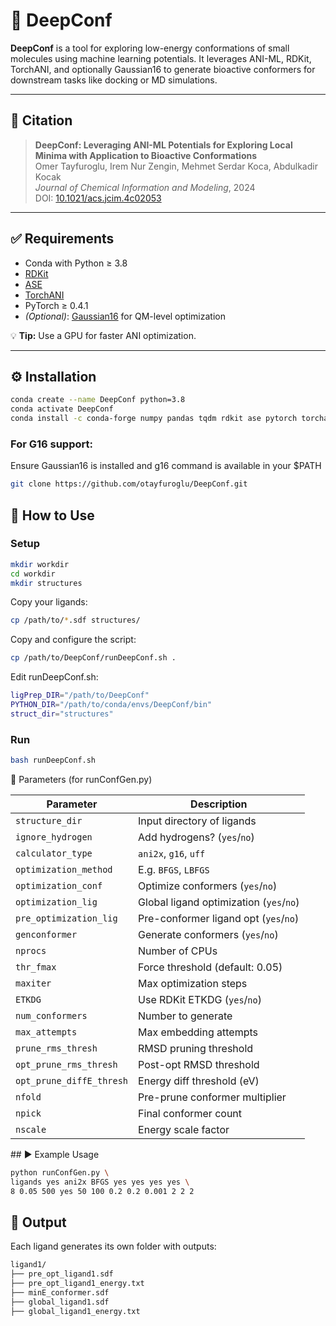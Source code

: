 # 🧠 DeepConf

**DeepConf** is a tool for exploring low-energy conformations of small molecules using machine learning potentials. It leverages ANI-ML, RDKit, TorchANI, and optionally Gaussian16 to generate bioactive conformers for downstream tasks like docking or MD simulations.

---

## 📘 Citation

> **DeepConf: Leveraging ANI-ML Potentials for Exploring Local Minima with Application to Bioactive Conformations**  
> Omer Tayfuroglu, Irem Nur Zengin, Mehmet Serdar Koca, Abdulkadir Kocak  
> *Journal of Chemical Information and Modeling*, 2024  
> DOI: [10.1021/acs.jcim.4c02053](https://doi.org/10.1021/acs.jcim.4c02053)

---

## ✅ Requirements

- Conda with Python ≥ 3.8
- [RDKit](https://www.rdkit.org/)
- [ASE](https://wiki.fysik.dtu.dk/ase/)
- [TorchANI](https://aiqm.github.io/torchani/)
- PyTorch ≥ 0.4.1  
- *(Optional)*: [Gaussian16](https://gaussian.com/g16/) for QM-level optimization

💡 **Tip:** Use a GPU for faster ANI optimization.

---

## ⚙️ Installation

```bash
conda create --name DeepConf python=3.8
conda activate DeepConf
conda install -c conda-forge numpy pandas tqdm rdkit ase pytorch torchani dftd3-python
```

### For G16 support:
Ensure Gaussian16 is installed and g16 command is available in your $PATH

```bash
git clone https://github.com/otayfuroglu/DeepConf.git
```

## 🚀 How to Use

### Setup

```bash
mkdir workdir
cd workdir
mkdir structures
```

Copy your ligands:

```bash
cp /path/to/*.sdf structures/
```

Copy and configure the script:

```bash
cp /path/to/DeepConf/runDeepConf.sh .
```

Edit runDeepConf.sh:

```bash
ligPrep_DIR="/path/to/DeepConf"
PYTHON_DIR="/path/to/conda/envs/DeepConf/bin"
struct_dir="structures"
```

### Run

```bash
bash runDeepConf.sh
```

🔧 Parameters (for runConfGen.py)

| Parameter                | Description                             |
| ------------------------ | --------------------------------------- |
| `structure_dir`          | Input directory of ligands              |
| `ignore_hydrogen`        | Add hydrogens? (`yes`/`no`)             |
| `calculator_type`        | `ani2x`, `g16`, `uff`                   |
| `optimization_method`    | E.g. `BFGS`, `LBFGS`                    |
| `optimization_conf`      | Optimize conformers (`yes`/`no`)        |
| `optimization_lig`       | Global ligand optimization (`yes`/`no`) |
| `pre_optimization_lig`   | Pre-conformer ligand opt (`yes`/`no`)   |
| `genconformer`           | Generate conformers (`yes`/`no`)        |
| `nprocs`                 | Number of CPUs                          |
| `thr_fmax`               | Force threshold (default: 0.05)         |
| `maxiter`                | Max optimization steps                  |
| `ETKDG`                  | Use RDKit ETKDG (`yes`/`no`)            |
| `num_conformers`         | Number to generate                      |
| `max_attempts`           | Max embedding attempts                  |
| `prune_rms_thresh`       | RMSD pruning threshold                  |
| `opt_prune_rms_thresh`   | Post-opt RMSD threshold                 |
| `opt_prune_diffE_thresh` | Energy diff threshold (eV)              |
| `nfold`                  | Pre-prune conformer multiplier          |
| `npick`                  | Final conformer count                   |
| `nscale`                 | Energy scale factor                     |


## ▶️ Example Usage

```bash
python runConfGen.py \
ligands yes ani2x BFGS yes yes yes yes \
8 0.05 500 yes 50 100 0.2 0.2 0.001 2 2 2
```

## 📂 Output
Each ligand generates its own folder with outputs:

```bash
ligand1/
├── pre_opt_ligand1.sdf
├── pre_opt_ligand1_energy.txt
├── minE_conformer.sdf
├── global_ligand1.sdf
├── global_ligand1_energy.txt
```
